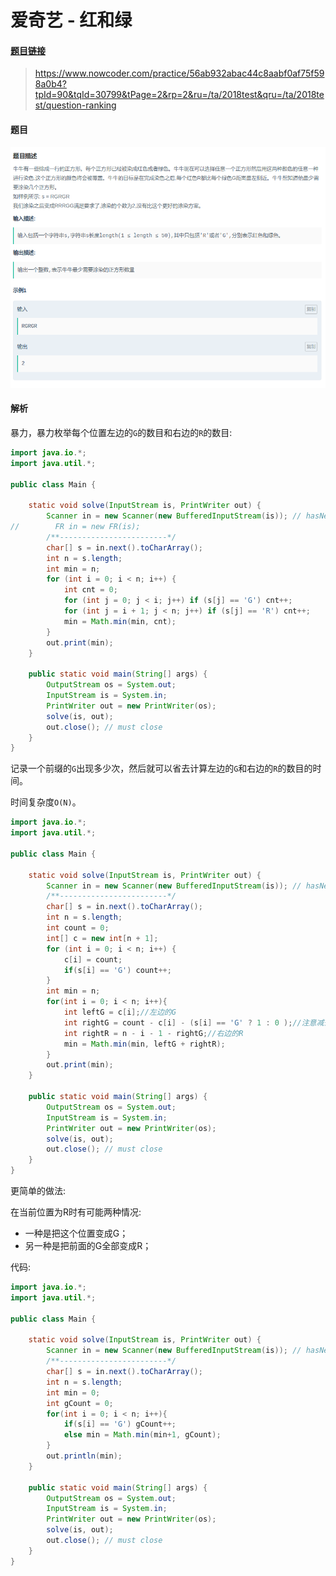 # 爱奇艺 - 红和绿

#### [题目链接](https://www.nowcoder.com/practice/56ab932abac44c8aabf0af75f598a0b4?tpId=90&tqId=30799&tPage=2&rp=2&ru=/ta/2018test&qru=/ta/2018test/question-ranking)

> https://www.nowcoder.com/practice/56ab932abac44c8aabf0af75f598a0b4?tpId=90&tqId=30799&tPage=2&rp=2&ru=/ta/2018test&qru=/ta/2018test/question-ranking

#### 题目

![aiqiyi_1.png](images/aiqiyi_1.png)

#### 解析

暴力，暴力枚举每个位置左边的`G`的数目和右边的`R`的数目:

```java
import java.io.*;
import java.util.*;

public class Main {

    static void solve(InputStream is, PrintWriter out) {
        Scanner in = new Scanner(new BufferedInputStream(is)); // hasNext method use
//        FR in = new FR(is);
        /**------------------------*/
        char[] s = in.next().toCharArray();
        int n = s.length;
        int min = n;
        for (int i = 0; i < n; i++) {
            int cnt = 0; 
            for (int j = 0; j < i; j++) if (s[j] == 'G') cnt++;
            for (int j = i + 1; j < n; j++) if (s[j] == 'R') cnt++;
            min = Math.min(min, cnt);
        }
        out.print(min);
    }

    public static void main(String[] args) {
        OutputStream os = System.out;
        InputStream is = System.in;
        PrintWriter out = new PrintWriter(os);
        solve(is, out);
        out.close(); // must close
    }
}

```

记录一个前缀的`G`出现多少次，然后就可以省去计算左边的`G`和右边的`R`的数目的时间。

时间复杂度`O(N)`。

```java
import java.io.*;
import java.util.*;

public class Main {

    static void solve(InputStream is, PrintWriter out) {
        Scanner in = new Scanner(new BufferedInputStream(is)); // hasNext method use
        /**------------------------*/
        char[] s = in.next().toCharArray();
        int n = s.length;
        int count = 0;
        int[] c = new int[n + 1];
        for (int i = 0; i < n; i++) {
            c[i] = count;
            if(s[i] == 'G') count++;
        }
        int min = n;
        for(int i = 0; i < n; i++){
            int leftG = c[i];//左边的G
            int rightG = count - c[i] - (s[i] == 'G' ? 1 : 0 );//注意减去s[i] == G的情况
            int rightR = n - i - 1 - rightG;//右边的R
            min = Math.min(min, leftG + rightR);
        }
        out.print(min);
    }

    public static void main(String[] args) {
        OutputStream os = System.out;
        InputStream is = System.in;
        PrintWriter out = new PrintWriter(os);
        solve(is, out);
        out.close(); // must close
    }
}

```

更简单的做法:

在当前位置为R时有可能两种情况:

* 一种是把这个位置变成G；
* 另一种是把前面的G全部变成R；

代码:

```java
import java.io.*;
import java.util.*;

public class Main {

    static void solve(InputStream is, PrintWriter out) {
        Scanner in = new Scanner(new BufferedInputStream(is)); // hasNext method use
        /**------------------------*/
        char[] s = in.next().toCharArray();
        int n = s.length;
        int min = 0;
        int gCount = 0;
        for(int i = 0; i < n; i++){
            if(s[i] == 'G') gCount++;
            else min = Math.min(min+1, gCount);
        }
        out.println(min);
    }

    public static void main(String[] args) {
        OutputStream os = System.out;
        InputStream is = System.in;
        PrintWriter out = new PrintWriter(os);
        solve(is, out);
        out.close(); // must close
    }
}

```


